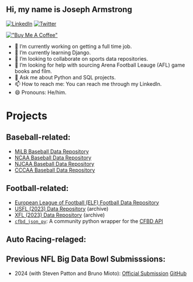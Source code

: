 
## Hi, my name is Joseph Armstrong
[![LinkedIn](https://img.shields.io/badge/linkedin-%230077B5.svg?style=for-the-badge&logo=linkedin&logoColor=white)](https://www.linkedin.com/in/joseph-armstrong457/)
[![Twitter](https://img.shields.io/twitter/url/https/twitter.com/cloudposse.svg?style=social&label=Follow%20%40JoeArmstrong789)](https://twitter.com/JoeArmstrong789)

[!["Buy Me A Coffee"](https://www.buymeacoffee.com/assets/img/custom_images/orange_img.png)](https://www.buymeacoffee.com/armstjc)

<!--
**armstjc/armstjc** is a ✨ _special_ ✨ repository because its `README.md` (this file) appears on your GitHub profile.

Here are some ideas to get you started:

- 🔭 I’m currently working on ...
- 🌱 I’m currently learning ...
- 👯 I’m looking to collaborate on ...
- 🤔 I’m looking for help with ...
- 💬 Ask me about ...
- 📫 How to reach me: ...
- 😄 Pronouns: ...
- ⚡ Fun fact: ...
-->
- 🔭 I’m currently working on getting a full time job.
- 🌱 I’m currently learning Django.
- 👯 I’m looking to collaborate on sports data repositories.
- 🤔 I’m looking for help with sourcing Arena Football Leauge (AFL) game books and film.
- 💬 Ask me about Python and SQL projects.
- 📫 How to reach me: You can reach me through my LinkedIn.
- 😄 Pronouns: He/him.

# Projects
## Baseball-related:
- [MiLB Baseball Data Repository](https://github.com/armstjc/milb-data-repository)
- [NCAA Baseball Data Repository](https://github.com/armstjc/NCAA_Baseball_repository)
- [NJCAA Baseball Data Repository](https://github.com/armstjc/NJCAA_Baseball_repository)
- [CCCAA Baseball Data Repository](https://github.com/armstjc/CCCAA_baseball_repository)

## Football-related:
- [European League of Football (ELF) Football Data Repository](https://github.com/armstjc/european-league-of-football-data-repository)
- [USFL (2023) Data Repository](https://github.com/armstjc/usfl-2022-data-repository) (archive)
- [XFL (2023) Data Repository](https://github.com/armstjc/xfl-2023-data-repository) (archive)
- [`cfbd_json_py`](https://github.com/armstjc/cfbd-json-py): A community python wrapper for the [CFBD API](https://collegefootballdata.com/)
## Auto Racing-relaged:


## Previous NFL Big Data Bowl Submisssions:
- 2024 (with Steven Patton and Bruno Mioto): [Official Submission](https://www.kaggle.com/code/stevenpatton97/the-components-of-a-tackle-a-physics-driven-study) [GitHub](https://github.com/armstjc/big-data-bowl-2024)
